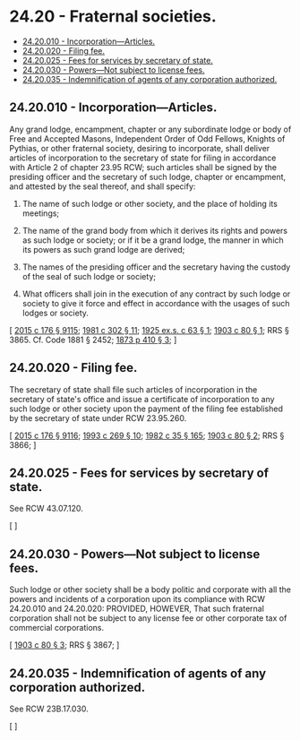 # 24.20 - Fraternal societies.
* [24.20.010 - Incorporation—Articles.](#2420010---incorporationarticles)
* [24.20.020 - Filing fee.](#2420020---filing-fee)
* [24.20.025 - Fees for services by secretary of state.](#2420025---fees-for-services-by-secretary-of-state)
* [24.20.030 - Powers—Not subject to license fees.](#2420030---powersnot-subject-to-license-fees)
* [24.20.035 - Indemnification of agents of any corporation authorized.](#2420035---indemnification-of-agents-of-any-corporation-authorized)
## 24.20.010 - Incorporation—Articles.
Any grand lodge, encampment, chapter or any subordinate lodge or body of Free and Accepted Masons, Independent Order of Odd Fellows, Knights of Pythias, or other fraternal society, desiring to incorporate, shall deliver articles of incorporation to the secretary of state for filing in accordance with Article 2 of chapter 23.95 RCW; such articles shall be signed by the presiding officer and the secretary of such lodge, chapter or encampment, and attested by the seal thereof, and shall specify:

1. The name of such lodge or other society, and the place of holding its meetings;

2. The name of the grand body from which it derives its rights and powers as such lodge or society; or if it be a grand lodge, the manner in which its powers as such grand lodge are derived;

3. The names of the presiding officer and the secretary having the custody of the seal of such lodge or society;

4. What officers shall join in the execution of any contract by such lodge or society to give it force and effect in accordance with the usages of such lodges or society.

\[ [2015 c 176 § 9115](https://lawfilesext.leg.wa.gov/biennium/2015-16/Pdf/Bills/Session%20Laws/Senate/5387.SL.pdf?cite=2015%20c%20176%20§%209115); [1981 c 302 § 11](https://leg.wa.gov/CodeReviser/documents/sessionlaw/1981c302.pdf?cite=1981%20c%20302%20§%2011); [1925 ex.s. c 63 § 1](https://leg.wa.gov/CodeReviser/documents/sessionlaw/1925ex1c63.pdf?cite=1925%20ex.s.%20c%2063%20§%201); [1903 c 80 § 1](https://leg.wa.gov/CodeReviser/documents/sessionlaw/1903c80.pdf?cite=1903%20c%2080%20§%201); RRS § 3865. Cf. Code 1881 § 2452; [1873 p 410 § 3](https://leg.wa.gov/CodeReviser/Pages/session_laws.aspx?cite=1873%20p%20410%20§%203); \]

## 24.20.020 - Filing fee.
The secretary of state shall file such articles of incorporation in the secretary of state's office and issue a certificate of incorporation to any such lodge or other society upon the payment of the filing fee established by the secretary of state under RCW 23.95.260.

\[ [2015 c 176 § 9116](https://lawfilesext.leg.wa.gov/biennium/2015-16/Pdf/Bills/Session%20Laws/Senate/5387.SL.pdf?cite=2015%20c%20176%20§%209116); [1993 c 269 § 10](https://lawfilesext.leg.wa.gov/biennium/1993-94/Pdf/Bills/Session%20Laws/Senate/5492-S.SL.pdf?cite=1993%20c%20269%20§%2010); [1982 c 35 § 165](https://leg.wa.gov/CodeReviser/documents/sessionlaw/1982c35.pdf?cite=1982%20c%2035%20§%20165); [1903 c 80 § 2](https://leg.wa.gov/CodeReviser/documents/sessionlaw/1903c80.pdf?cite=1903%20c%2080%20§%202); RRS § 3866; \]

## 24.20.025 - Fees for services by secretary of state.
See RCW 43.07.120.

\[ \]

## 24.20.030 - Powers—Not subject to license fees.
Such lodge or other society shall be a body politic and corporate with all the powers and incidents of a corporation upon its compliance with RCW 24.20.010 and 24.20.020: PROVIDED, HOWEVER, That such fraternal corporation shall not be subject to any license fee or other corporate tax of commercial corporations.

\[ [1903 c 80 § 3](https://leg.wa.gov/CodeReviser/documents/sessionlaw/1903c80.pdf?cite=1903%20c%2080%20§%203); RRS § 3867; \]

## 24.20.035 - Indemnification of agents of any corporation authorized.
See RCW 23B.17.030.

\[ \]

